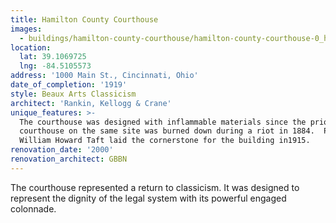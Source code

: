 ```yaml
---
title: Hamilton County Courthouse
images:
  - buildings/hamilton-county-courthouse/hamilton-county-courthouse-0_h2lhxf
location:
  lat: 39.1069725
  lng: -84.5105573
address: '1000 Main St., Cincinnati, Ohio'
date_of_completion: '1919'
style: Beaux Arts Classicism
architect: 'Rankin, Kellogg & Crane'
unique_features: >-
  The courthouse was designed with inflammable materials since the prior
  courthouse on the same site was burned down during a riot in 1884.  President
  William Howard Taft laid the cornerstone for the building in1915.
renovation_date: '2000'
renovation_architect: GBBN
---
```


The courthouse represented a return to classicism. It was designed to represent the dignity of the legal system with its powerful engaged colonnade.
